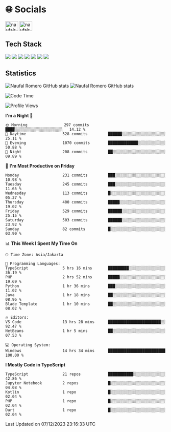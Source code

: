 <h1 align="">🌐 Socials</h1>
<p align="left">
<a href="https://linkedin.com/in/naufal-romero-putra-pratama-9ab816177/" target="blank"><img align="center" src="https://raw.githubusercontent.com/rahuldkjain/github-profile-readme-generator/master/src/images/icons/Social/linked-in-alt.svg" alt="naufalromero" height="30" width="40" /></a>
<a href="https://instagram.com/naufalromero" target="blank"><img align="center" src="https://raw.githubusercontent.com/rahuldkjain/github-profile-readme-generator/master/src/images/icons/Social/instagram.svg" alt="naufalromero" height="30" width="40" /></a>
</p>


<h2 align="">Tech Stack</h2>
<div align="">
  <img src="https://img.shields.io/badge/next.js-000000?style=for-the-badge&logo=nextdotjs&logoColor=white"/>
 <img src="https://img.shields.io/badge/typescript-%23007ACC.svg?style=for-the-badge&logo=typescript&logoColor=white"/>
 <img src="https://img.shields.io/badge/react-%2320232a.svg?style=for-the-badge&logo=react&logoColor=%2361DAFB"/>
 <img src="https://img.shields.io/badge/tailwindcss-%2338B2AC.svg?style=for-the-badge&logo=tailwind-css&logoColor=white"/>
 <img src="https://img.shields.io/badge/Prisma-3982CE?style=for-the-badge&logo=Prisma&logoColor=white"/>
 <img src="https://img.shields.io/badge/javascript-%23323330.svg?style=for-the-badge&logo=javascript&logoColor=%23F7DF1E"/>
 <img src="https://img.shields.io/badge/java-%23ED8B00.svg?style=for-the-badge&logo=openjdk&logoColor=white"/>
</div>


<h2 align="">Statistics</h2>
<div align="">
<img src="https://github-readme-stats-xi-nine-74.vercel.app/api?username=romves&show_icons=true&theme=tokyonight&include_all_commits=true&count_private=true" alt="Naufal Romero GitHub stats"/>
<img src="https://github-readme-stats-xi-nine-74.vercel.app/api/top-langs/?username=romves&theme=tokyonight&hide_border=false&include_all_commits=true&count_private=true&layout=compact" alt="Naufal Romero GitHub stats"/>
</div>

<!--START_SECTION:waka-->
![Code Time](http://img.shields.io/badge/Code%20Time-534%20hrs%2029%20mins-blue)

![Profile Views](http://img.shields.io/badge/Profile%20Views-57-blue)

**I'm a Night 🦉** 

```text
🌞 Morning                297 commits         ████░░░░░░░░░░░░░░░░░░░░░   14.12 % 
🌆 Daytime                528 commits         ██████░░░░░░░░░░░░░░░░░░░   25.11 % 
🌃 Evening                1070 commits        █████████████░░░░░░░░░░░░   50.88 % 
🌙 Night                  208 commits         ██░░░░░░░░░░░░░░░░░░░░░░░   09.89 % 
```
📅 **I'm Most Productive on Friday** 

```text
Monday                   231 commits         ███░░░░░░░░░░░░░░░░░░░░░░   10.98 % 
Tuesday                  245 commits         ███░░░░░░░░░░░░░░░░░░░░░░   11.65 % 
Wednesday                113 commits         █░░░░░░░░░░░░░░░░░░░░░░░░   05.37 % 
Thursday                 400 commits         █████░░░░░░░░░░░░░░░░░░░░   19.02 % 
Friday                   529 commits         ██████░░░░░░░░░░░░░░░░░░░   25.15 % 
Saturday                 503 commits         ██████░░░░░░░░░░░░░░░░░░░   23.92 % 
Sunday                   82 commits          █░░░░░░░░░░░░░░░░░░░░░░░░   03.90 % 
```


📊 **This Week I Spent My Time On** 

```text
🕑︎ Time Zone: Asia/Jakarta

💬 Programming Languages: 
TypeScript               5 hrs 16 mins       █████████░░░░░░░░░░░░░░░░   36.19 % 
PHP                      2 hrs 52 mins       █████░░░░░░░░░░░░░░░░░░░░   19.69 % 
Python                   1 hr 36 mins        ███░░░░░░░░░░░░░░░░░░░░░░   11.02 % 
Java                     1 hr 18 mins        ██░░░░░░░░░░░░░░░░░░░░░░░   08.96 % 
Blade Template           1 hr 10 mins        ██░░░░░░░░░░░░░░░░░░░░░░░   08.02 % 

🔥 Editors: 
VS Code                  13 hrs 28 mins      ███████████████████████░░   92.47 % 
NetBeans                 1 hr 5 mins         ██░░░░░░░░░░░░░░░░░░░░░░░   07.53 % 

💻 Operating System: 
Windows                  14 hrs 34 mins      █████████████████████████   100.00 % 
```

**I Mostly Code in TypeScript** 

```text
TypeScript               21 repos            ███████████░░░░░░░░░░░░░░   42.86 % 
Jupyter Notebook         2 repos             █░░░░░░░░░░░░░░░░░░░░░░░░   04.08 % 
Kotlin                   1 repo              █░░░░░░░░░░░░░░░░░░░░░░░░   02.04 % 
PHP                      1 repo              █░░░░░░░░░░░░░░░░░░░░░░░░   02.04 % 
Dart                     1 repo              █░░░░░░░░░░░░░░░░░░░░░░░░   02.04 % 
```




 Last Updated on 07/12/2023 23:16:33 UTC
<!--END_SECTION:waka-->
